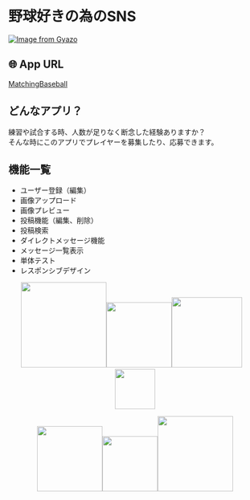 # 野球好きの為のSNS
[![Image from Gyazo](https://i.gyazo.com/196c3c2c6003234ecd710e344288df8f.jpg)](https://gyazo.com/196c3c2c6003234ecd710e344288df8f)
## 🌐 App URL
[MatchingBaseball](http://matchingbaseball.tokyo/)
## どんなアプリ？
練習や試合する時、人数が足りなく断念した経験ありますか？  
そんな時にこのアプリでプレイヤーを募集したり、応募できます。  
## 機能一覧
- ユーザー登録（編集）
- 画像アップロード
- 画像プレビュー
- 投稿機能（編集、削除）
- 投稿検索
- ダイレクトメッセージ機能
- メッセージ一覧表示
- 単体テスト
- レスポンシブデザイン  
 
<p align="center">
<img src="https://user-images.githubusercontent.com/61145524/79036157-71d74900-7c00-11ea-87b3-1647d11584c6.jpeg" width="170px"><img src="https://user-images.githubusercontent.com/61145524/79036184-b7941180-7c00-11ea-8d0b-b607d112ee36.png" width="130px"><img src="https://user-images.githubusercontent.com/61145524/79036135-1d33ce00-7c00-11ea-8598-1b8f402c0f7f.png" width="140px">&emsp;<img src="https://user-images.githubusercontent.com/61145524/79036339-6be26780-7c02-11ea-98cb-b36569334419.png" width="80px">
</p>
<p align="center">
<img src="https://user-images.githubusercontent.com/61145524/79036217-25403d80-7c01-11ea-830c-1a652dde6fe3.png" width="130px"><img src="https://user-images.githubusercontent.com/61145524/79036400-db585700-7c02-11ea-945a-fb3b6d576c76.png" width="110px"><img src="https://user-images.githubusercontent.com/61145524/79036422-fcb94300-7c02-11ea-89c5-ecaf7c0c1a9b.jpg" width="150px">
</p>

